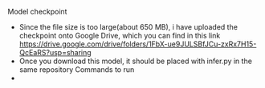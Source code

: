 Model checkpoint
- Since the file size is too large(about 650 MB), i have uploaded the checkpoint onto Google Drive, which you can find in this link
  https://drive.google.com/drive/folders/1FbX-ue9JULSBfJCu-zxRx7H15-QcEaRS?usp=sharing
- Once you download this model, it should be placed with infer.py in the same repository
Commands to run
- 

